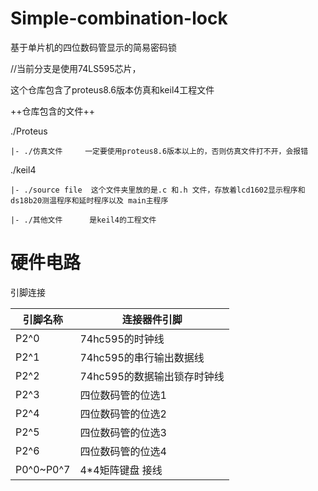 # Simple-combination-lock
基于单片机的四位数码管显示的简易密码锁

//当前分支是使用74LS595芯片，

这个仓库包含了proteus8.6版本仿真和keil4工程文件

++仓库包含的文件++

  ./Proteus 
    
    |- ./仿真文件     一定要使用proteus8.6版本以上的，否则仿真文件打不开，会报错
    
  ./keil4
    
    |- ./source file  这个文件夹里放的是.c 和.h 文件，存放着lcd1602显示程序和 ds18b20测温程序和延时程序以及 main主程序
    
    |- ./其他文件      是keil4的工程文件


# 硬件电路
引脚连接


引脚名称 | 连接器件引脚
---|---
P2^0 | 74hc595的时钟线
P2^1 | 74hc595的串行输出数据线
P2^2 | 74hc595的数据输出锁存时钟线
P2^3 | 四位数码管的位选1
P2^4 | 四位数码管的位选2
P2^5 | 四位数码管的位选3
P2^6 | 四位数码管的位选4
P0^0~P0^7 | 4*4矩阵键盘 接线
